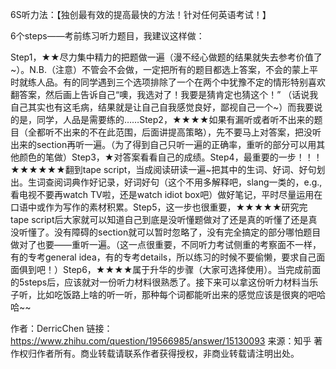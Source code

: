 
6S听力法：【独创最有效的提高最快的方法！针对任何英语考试！】

6个steps——考前练习听力题目，我建议这样做：

Step1，★★尽力集中精力的把题做一遍（漫不经心做题的结果就失去参考价值了~）。N.B.（注意）不管会不会做，一定把所有的题目都选上答案，不会的蒙上平时就练人品。有的同学遇到三个选项排除了一个在两个中犹豫不定的情形特别喜欢翻答案，然后画上告诉自己“噢，我选对了！我要是猜肯定也猜这个！” （话说我自己其实也有这毛病，结果就是让自己自我感觉良好，鄙视自己一个~）而我要说的是，同学，人品是需要练的……Step2，★★★★如果有漏听或者听不出来的题目（全都听不出来的不在此范围，后面讲提高策略），先不要马上对答案，把没听出来的section再听一遍。（为了得到自己只听一遍的正确率，重听的部分可以用其他颜色的笔做）Step3，★对答案看看自己的成绩。Step4，最重要的一步！！！★★★★★★翻到tape script，当成阅读研读一遍~把其中的生词、好词、好句划出。生词查阅词典作好记录，好词好句（这个不用多解释吧，slang一类的，e.g.,看电视不要再watch TV啦，还是watch idiot box吧）做好笔记，平时尽量运用在口语中或作为写作的素材积累。Step5，这一步也很重要，★★★★★研究完tape script后大家就可以知道自己到底是没听懂题做对了还是真的听懂了还是真没听懂了。没有障碍的section就可以暂时忽略了，没有完全搞定的部分哪怕题目做对了也要——重听一遍。（这一点很重要，不同听力考试侧重的考察面不一样，有的专考general idea，有的专考details，所以练习的时候不要偷懒，要求自己面面俱到吧！）Step6，★★★★属于升华的步骤（大家可选择使用）。当完成前面的5steps后，应该就对一份听力材料很熟悉了。接下来可以拿这份听力材料当乐子听，比如吃饭路上啥的听一听，那种每个词都能听出来的感觉应该是很爽的吧哈哈~~



作者：DerricChen
链接：https://www.zhihu.com/question/19566985/answer/15130093
来源：知乎
著作权归作者所有。商业转载请联系作者获得授权，非商业转载请注明出处。
